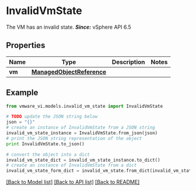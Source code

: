 # InvalidVmState

The VM has an invalid state.  ***Since:*** vSphere API 6.5 

## Properties
Name | Type | Description | Notes
------------ | ------------- | ------------- | -------------
**vm** | [**ManagedObjectReference**](ManagedObjectReference.md) |  | 

## Example

```python
from vmware_vi.models.invalid_vm_state import InvalidVmState

# TODO update the JSON string below
json = "{}"
# create an instance of InvalidVmState from a JSON string
invalid_vm_state_instance = InvalidVmState.from_json(json)
# print the JSON string representation of the object
print InvalidVmState.to_json()

# convert the object into a dict
invalid_vm_state_dict = invalid_vm_state_instance.to_dict()
# create an instance of InvalidVmState from a dict
invalid_vm_state_form_dict = invalid_vm_state.from_dict(invalid_vm_state_dict)
```
[[Back to Model list]](../README.md#documentation-for-models) [[Back to API list]](../README.md#documentation-for-api-endpoints) [[Back to README]](../README.md)


